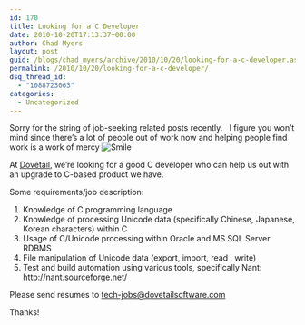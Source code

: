 ```yaml
---
id: 170
title: Looking for a C Developer
date: 2010-10-20T17:13:37+00:00
author: Chad Myers
layout: post
guid: /blogs/chad_myers/archive/2010/10/20/looking-for-a-c-developer.aspx
permalink: /2010/10/20/looking-for-a-c-developer/
dsq_thread_id:
  - "1088723063"
categories:
  - Uncategorized
---
```

Sorry for the string of job-seeking related posts recently.&#160;&#160; I figure you won’t mind since there’s a lot of people out of work now and helping people find work is a work of mercy <img style="border-bottom-style: none;border-right-style: none;border-top-style: none;border-left-style: none" class="wlEmoticon wlEmoticon-smile" alt="Smile" src="http://lostechies.com/chadmyers/files/2011/03/wlEmoticon-smile_0A049782.png" />

At [Dovetail](http://www.dovetailsoftware.com), we’re looking for a good C developer who can help us out with an upgrade to C-based product we have.

Some requirements/job description:

  1. Knowledge of C programming language
  2. Knowledge of processing Unicode data (specifically Chinese, Japanese, Korean characters) within C
  3. Usage of C/Unicode processing within Oracle and MS SQL Server RDBMS
  4. File manipulation of Unicode data (export, import, read , write)
  5. Test and build automation using various tools, specifically Nant:&#160; <http://nant.sourceforge.net/>

Please send resumes to <tech-jobs@dovetailsoftware.com>

Thanks!